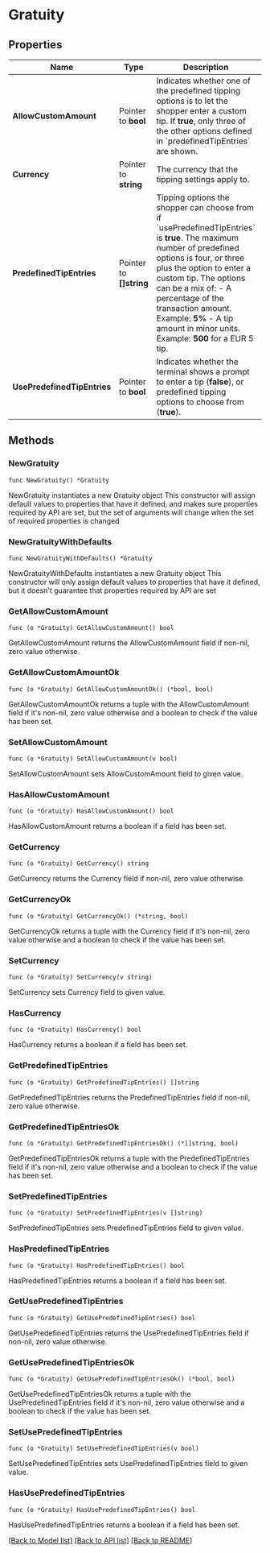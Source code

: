 # Gratuity

## Properties

Name | Type | Description | Notes
------------ | ------------- | ------------- | -------------
**AllowCustomAmount** | Pointer to **bool** | Indicates whether one of the predefined tipping options is to let the shopper enter a custom tip. If **true**, only three of the other options defined in &#x60;predefinedTipEntries&#x60; are shown. | [optional] 
**Currency** | Pointer to **string** | The currency that the tipping settings apply to. | [optional] 
**PredefinedTipEntries** | Pointer to **[]string** | Tipping options the shopper can choose from if &#x60;usePredefinedTipEntries&#x60; is **true**. The maximum number of predefined options is four, or three plus the option to enter a custom tip. The options can be a mix of:  - A percentage of the transaction amount. Example: **5%** - A tip amount in minor units. Example: **500** for a EUR 5 tip. | [optional] 
**UsePredefinedTipEntries** | Pointer to **bool** | Indicates whether the terminal shows a prompt to enter a tip (**false**), or predefined tipping options to choose from (**true**). | [optional] 

## Methods

### NewGratuity

`func NewGratuity() *Gratuity`

NewGratuity instantiates a new Gratuity object
This constructor will assign default values to properties that have it defined,
and makes sure properties required by API are set, but the set of arguments
will change when the set of required properties is changed

### NewGratuityWithDefaults

`func NewGratuityWithDefaults() *Gratuity`

NewGratuityWithDefaults instantiates a new Gratuity object
This constructor will only assign default values to properties that have it defined,
but it doesn't guarantee that properties required by API are set

### GetAllowCustomAmount

`func (o *Gratuity) GetAllowCustomAmount() bool`

GetAllowCustomAmount returns the AllowCustomAmount field if non-nil, zero value otherwise.

### GetAllowCustomAmountOk

`func (o *Gratuity) GetAllowCustomAmountOk() (*bool, bool)`

GetAllowCustomAmountOk returns a tuple with the AllowCustomAmount field if it's non-nil, zero value otherwise
and a boolean to check if the value has been set.

### SetAllowCustomAmount

`func (o *Gratuity) SetAllowCustomAmount(v bool)`

SetAllowCustomAmount sets AllowCustomAmount field to given value.

### HasAllowCustomAmount

`func (o *Gratuity) HasAllowCustomAmount() bool`

HasAllowCustomAmount returns a boolean if a field has been set.

### GetCurrency

`func (o *Gratuity) GetCurrency() string`

GetCurrency returns the Currency field if non-nil, zero value otherwise.

### GetCurrencyOk

`func (o *Gratuity) GetCurrencyOk() (*string, bool)`

GetCurrencyOk returns a tuple with the Currency field if it's non-nil, zero value otherwise
and a boolean to check if the value has been set.

### SetCurrency

`func (o *Gratuity) SetCurrency(v string)`

SetCurrency sets Currency field to given value.

### HasCurrency

`func (o *Gratuity) HasCurrency() bool`

HasCurrency returns a boolean if a field has been set.

### GetPredefinedTipEntries

`func (o *Gratuity) GetPredefinedTipEntries() []string`

GetPredefinedTipEntries returns the PredefinedTipEntries field if non-nil, zero value otherwise.

### GetPredefinedTipEntriesOk

`func (o *Gratuity) GetPredefinedTipEntriesOk() (*[]string, bool)`

GetPredefinedTipEntriesOk returns a tuple with the PredefinedTipEntries field if it's non-nil, zero value otherwise
and a boolean to check if the value has been set.

### SetPredefinedTipEntries

`func (o *Gratuity) SetPredefinedTipEntries(v []string)`

SetPredefinedTipEntries sets PredefinedTipEntries field to given value.

### HasPredefinedTipEntries

`func (o *Gratuity) HasPredefinedTipEntries() bool`

HasPredefinedTipEntries returns a boolean if a field has been set.

### GetUsePredefinedTipEntries

`func (o *Gratuity) GetUsePredefinedTipEntries() bool`

GetUsePredefinedTipEntries returns the UsePredefinedTipEntries field if non-nil, zero value otherwise.

### GetUsePredefinedTipEntriesOk

`func (o *Gratuity) GetUsePredefinedTipEntriesOk() (*bool, bool)`

GetUsePredefinedTipEntriesOk returns a tuple with the UsePredefinedTipEntries field if it's non-nil, zero value otherwise
and a boolean to check if the value has been set.

### SetUsePredefinedTipEntries

`func (o *Gratuity) SetUsePredefinedTipEntries(v bool)`

SetUsePredefinedTipEntries sets UsePredefinedTipEntries field to given value.

### HasUsePredefinedTipEntries

`func (o *Gratuity) HasUsePredefinedTipEntries() bool`

HasUsePredefinedTipEntries returns a boolean if a field has been set.


[[Back to Model list]](../README.md#documentation-for-models) [[Back to API list]](../README.md#documentation-for-api-endpoints) [[Back to README]](../README.md)


